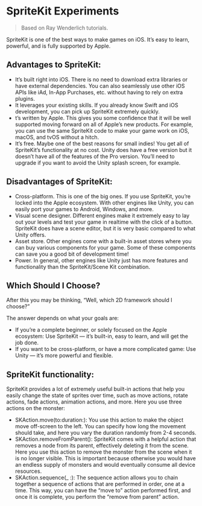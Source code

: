 # SpriteKit Experiments

> Based on Ray Wenderlich tutorials.

SpriteKit is one of the best ways to make games on iOS. It’s easy to learn, powerful, and is fully supported by Apple.

## Advantages to SpriteKit:
- It’s built right into iOS. There is no need to download extra libraries or have external dependencies. You can also seamlessly use other iOS APIs like iAd, In-App Purchases, etc. without having to rely on extra plugins.
- It leverages your existing skills. If you already know Swift and iOS development, you can pick up SpriteKit extremely quickly.
- t’s written by Apple. This gives you some confidence that it will be well supported moving forward on all of Apple’s new products. For example, you can use the same SpriteKit code to make your game work on iOS, macOS, and tvOS without a hitch.
- It’s free. Maybe one of the best reasons for small indies! You get all of SpriteKit’s functionality at no cost. Unity does have a free version but it doesn’t have all of the features of the Pro version. You’ll need to upgrade if you want to avoid the Unity splash screen, for example.

## Disadvantages of SpriteKit:
- Cross-platform. This is one of the big ones. If you use SpriteKit, you’re locked into the Apple ecosystem. With other engines like Unity, you can easily port your games to Android, Windows, and more.
- Visual scene designer. Different engines make it extremely easy to lay out your levels and test your game in realtime with the click of a button. SpriteKit does have a scene editor, but it is very basic compared to what Unity offers.
- Asset store. Other engines come with a built-in asset stores where you can buy various components for your game. Some of these components can save you a good bit of development time!
- Power. In general, other engines like Unity just has more features and functionality than the SpriteKit/Scene Kit combination.

## Which Should I Choose?
After this you may be thinking, “Well, which 2D framework should I choose?”

The answer depends on what your goals are:
- If you’re a complete beginner, or solely focused on the Apple ecosystem: Use SpriteKit — it’s built-in, easy to learn, and will get the job done.
- If you want to be cross-platform, or have a more complicated game: Use Unity — it’s more powerful and flexible.

## SpriteKit functionality:
SpriteKit provides a lot of extremely useful built-in actions that help you easily change the state of sprites over time, such as move actions, rotate actions, fade actions, animation actions, and more. Here you use three actions on the monster:
- SKAction.move(to:duration:): You use this action to make the object move off-screen to the left. You can specify how long the movement should take, and here you vary the duration randomly from 2-4 seconds.
- SKAction.removeFromParent(): SpriteKit comes with a helpful action that removes a node from its parent, effectively deleting it from the scene. Here you use this action to remove the monster from the scene when it is no longer visible. This is important because otherwise you would have an endless supply of monsters and would eventually consume all device resources.
- SKAction.sequence(_ :): The sequence action allows you to chain together a sequence of actions that are performed in order, one at a time. This way, you can have the “move to” action performed first, and once it is complete, you perform the “remove from parent” action.
